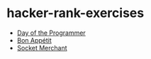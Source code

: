 # hacker-rank-exercises

* [Day of the Programmer](https://www.hackerrank.com/challenges/day-of-the-programmer) 
* [Bon Appétit](https://www.hackerrank.com/challenges/bon-appetit)
* [Socket Merchant](https://www.hackerrank.com/challenges/sock-merchant)